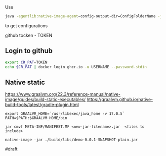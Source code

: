 
Use 
```bash
java -agentlib:native-image-agent=config-output-dir=ConfigFolderName -jar build/libs/embedded-kafka-0.0.1-SNAPSHOT.jar
```
to get configurations


github tocken - TOKEN

## Login to github
```bash
export CR_PAT=TOKEN
echo $CR_PAT | docker login ghcr.io -u USERNAME --password-stdin
```

## Native static

https://www.graalvm.org/22.3/reference-manual/native-image/guides/build-static-executables/
https://graalvm.github.io/native-build-tools/latest/gradle-plugin.html

```
export GRAALVM_HOME=`/usr/libexec/java_home -v 17.0.5`
PATH=$PATH:$GRAALVM_HOME/bin

jar cmvf META-INF/MANIFEST.MF <new-jar-filename>.jar  <files to include>

native-image -jar ./build/libs/demo-0.0.1-SNAPSHOT-plain.jar
```
#draft
